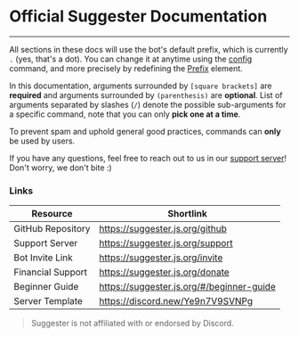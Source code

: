 # Official Suggester Documentation
---

All sections in these docs will use the bot's default prefix, which is currently `.` (yes, that's a dot). You can change it at anytime using the [config](/config/configuration.md) command, and more precisely by redefining the [Prefix](/config/prefix.md) element.

In this documentation, arguments surrounded by `[square brackets]` are __required__ and arguments surrounded by `(parenthesis)` are __optional__. List of arguments separated by slashes (`/`) denote the possible sub-arguments for a specific command, note that you can only **pick one at a time**.


To prevent spam and uphold general good practices, commands can **only** be used by users.

If you have any questions, feel free to reach out to us in our [support server](https://suggester.js.org/support)! Don't worry, we don't bite :)

### Links
| Resource                           | Shortlink                                    |
|------------------------------------|----------------------------------------------|
| GitHub Repository                  | https://suggester.js.org/github              |
| Support Server                     | https://suggester.js.org/support             |
| Bot Invite Link                    | https://suggester.js.org/invite              |
| Financial Support                  | https://suggester.js.org/donate              |
| Beginner Guide                     | https://suggester.js.org/#/beginner-guide    |
| Server Template                    | https://discord.new/Ye9n7V9SVNPg             |



> Suggester is not affiliated with or endorsed by Discord.